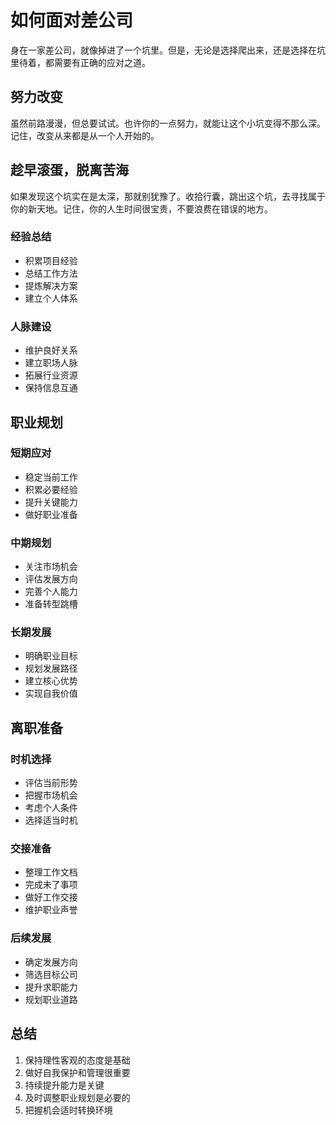# 如何面对差公司

身在一家差公司，就像掉进了一个坑里。但是，无论是选择爬出来，还是选择在坑里待着，都需要有正确的应对之道。

## 努力改变
虽然前路漫漫，但总要试试。也许你的一点努力，就能让这个小坑变得不那么深。记住，改变从来都是从一个人开始的。

## 趁早滚蛋，脱离苦海
如果发现这个坑实在是太深，那就别犹豫了。收拾行囊，跳出这个坑，去寻找属于你的新天地。记住，你的人生时间很宝贵，不要浪费在错误的地方。

### 经验总结
- 积累项目经验
- 总结工作方法
- 提炼解决方案
- 建立个人体系

### 人脉建设
- 维护良好关系
- 建立职场人脉
- 拓展行业资源
- 保持信息互通

## 职业规划

### 短期应对
- 稳定当前工作
- 积累必要经验
- 提升关键能力
- 做好职业准备

### 中期规划
- 关注市场机会
- 评估发展方向
- 完善个人能力
- 准备转型跳槽

### 长期发展
- 明确职业目标
- 规划发展路径
- 建立核心优势
- 实现自我价值

## 离职准备

### 时机选择
- 评估当前形势
- 把握市场机会
- 考虑个人条件
- 选择适当时机

### 交接准备
- 整理工作文档
- 完成未了事项
- 做好工作交接
- 维护职业声誉

### 后续发展
- 确定发展方向
- 筛选目标公司
- 提升求职能力
- 规划职业道路

## 总结

1. 保持理性客观的态度是基础
2. 做好自我保护和管理很重要
3. 持续提升能力是关键
4. 及时调整职业规划是必要的
5. 把握机会适时转换环境
